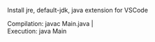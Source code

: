 Install jre, default-jdk, java extension for VSCode

Compilation: javac Main.java     |     
Execution: java Main
